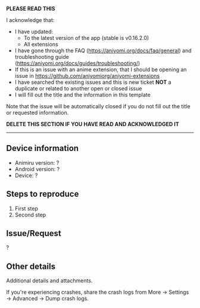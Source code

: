 **PLEASE READ THIS**

I acknowledge that:

- I have updated:
  - To the latest version of the app (stable is v0.16.2.0)
  - All extensions
- I have gone through the FAQ (https://aniyomi.org/docs/faq/general) and troubleshooting guide (https://aniyomi.org/docs/guides/troubleshooting/)
- If this is an issue with an anime extension, that I should be opening an issue in https://github.com/aniyomiorg/aniyomi-extensions
- I have searched the existing issues and this is new ticket **NOT** a duplicate or related to another open or closed issue
- I will fill out the title and the information in this template

Note that the issue will be automatically closed if you do not fill out the title or requested information.

**DELETE THIS SECTION IF YOU HAVE READ AND ACKNOWLEDGED IT**

---

## Device information
* Animiru version: ?
* Android version: ?
* Device: ?

## Steps to reproduce
1. First step
2. Second step

## Issue/Request
?

## Other details
Additional details and attachments.

If you're experiencing crashes, share the crash logs from More → Settings → Advanced → Dump crash logs.
